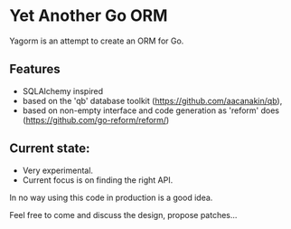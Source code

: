 # Yet Another Go ORM

Yagorm is an attempt to create an ORM for Go.

## Features

- SQLAlchemy inspired
- based on the 'qb' database toolkit (https://github.com/aacanakin/qb),
- based on non-empty interface and code generation as 'reform' does
  (https://github.com/go-reform/reform/)

## Current state:

- Very experimental.
- Current focus is on finding the right API.

In no way using this code in production is a good idea.

Feel free to come and discuss the design, propose patches...
